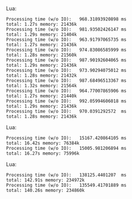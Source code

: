 
Lua:

	Processing time (w/o IO):	968.31893920898	ms
	total: 1.27s memory: 21436k
	Processing time (w/o IO):	981.93502426147	ms
	total: 1.29s memory: 21404k
	Processing time (w/o IO):	963.91797065735	ms
	total: 1.27s memory: 21436k
	Processing time (w/o IO):	974.83086585999	ms
	total: 1.28s memory: 21560k
	Processing time (w/o IO):	987.90192604065	ms
	total: 1.29s memory: 21436k
	Processing time (w/o IO):	973.90294075012	ms
	total: 1.28s memory: 21432k
	Processing time (w/o IO):	987.68496513367	ms
	total: 1.32s memory: 21564k
	Processing time (w/o IO):	964.77007865906	ms
	total: 1.27s memory: 21440k
	Processing time (w/o IO):	992.05994606018	ms
	total: 1.29s memory: 21436k
	Processing time (w/o IO):	970.0391292572	ms
	total: 1.28s memory: 21436k

Lua:

	Processing time (w/o IO):	15167.420864105	ms
	total: 16.42s memory: 76384k
	Processing time (w/o IO):	15005.981206894	ms
	total: 16.27s memory: 75996k

Lua:

	Processing time (w/o IO):	138125.4401207	ms
	total: 142.91s memory: 234972k
	Processing time (w/o IO):	135549.41701889	ms
	total: 140.26s memory: 234860k
